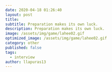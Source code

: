 ```yaml
---
date: 2020-04-18 01:26:40
layout: post
title: 
subtitle: Preparation makes its own luck.
description: Preparation makes its own luck.
image: /assets/img/game/lahee02.gif
optimized_image: /assets/img/game/lahee02.gif
category: other
published: false
tags:
  - interview
author: llapuras13
---
```


